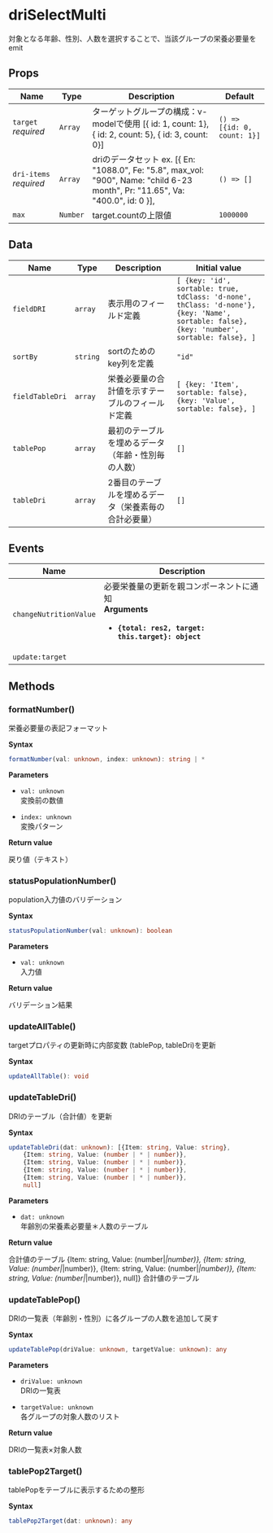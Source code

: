 # driSelectMulti

対象となる年齢、性別、人数を選択することで、当該グループの栄養必要量をemit

## Props

| Name                   | Type     | Description                                                                                                                                                                                                                | Default                     |
| ---------------------- | -------- | -------------------------------------------------------------------------------------------------------------------------------------------------------------------------------------------------------------------------- | --------------------------- |
| `target` *required*    | `Array`  | ターゲットグループの構成：v-modelで使用   [{ id: 1, count: 1}, { id: 2, count: 5}, { id: 3, count: 0}]                                                                                                                                     | `() => [{id: 0, count: 1}]` |
| `dri-items` *required* | `Array`  | driのデータセット   ex.          [{            En: "1088.0",            Fe: "5.8",            max_vol: "900",            Name: "child 6-23 month",            Pr: "11.65",            Va: "400.0",            id: 0           }], | `() => []`                  |
| `max`                  | `Number` | target.countの上限値                                                                                                                                                                                                           | `1000000`                   |

## Data

| Name            | Type     | Description                 | Initial value                                                                                                                              |
| --------------- | -------- | --------------------------- | ------------------------------------------------------------------------------------------------------------------------------------------ |
| `fieldDRI`      | `array`  | 表示用のフィールド定義                 | `[ {key: 'id', sortable: true, tdClass: 'd-none', thClass: 'd-none'}, {key: 'Name', sortable: false}, {key: 'number', sortable: false}, ]` |
| `sortBy`        | `string` | sortのためのkey列を定義             | `"id"`                                                                                                                                     |
| `fieldTableDri` | `array`  | 栄養必要量の合計値を示すテーブルのフィールド定義    | `[ {key: 'Item', sortable: false}, {key: 'Value', sortable: false}, ]`                                                                     |
| `tablePop`      | `array`  | 最初のテーブルを埋めるデータ（年齢・性別毎の人数）   | `[]`                                                                                                                                       |
| `tableDri`      | `array`  | 2番目のテーブルを埋めるデータ（栄養素毎の合計必要量） | `[]`                                                                                                                                       |

## Events

| Name                   | Description                                                                                                   |
| ---------------------- | ------------------------------------------------------------------------------------------------------------- |
| `changeNutritionValue` | 必要栄養量の更新を親コンポーネントに通知<br/>**Arguments**<br/><ul><li>**`{total: res2, target: this.target}: object`**</li></ul> |
| `update:target`        | &nbsp;                                                                                                        |

## Methods

### formatNumber()

栄養必要量の表記フォーマット

**Syntax**

```typescript
formatNumber(val: unknown, index: unknown): string | *
```

**Parameters**

- `val: unknown`<br/>
  変換前の数値

- `index: unknown`<br/>
  変換パターン

**Return value**

戻り値（テキスト）

### statusPopulationNumber()

population入力値のバリデーション

**Syntax**

```typescript
statusPopulationNumber(val: unknown): boolean
```

**Parameters**

- `val: unknown`<br/>
  入力値

**Return value**

バリデーション結果

### updateAllTable()

targetプロパティの更新時に内部変数 (tablePop, tableDri)を更新

**Syntax**

```typescript
updateAllTable(): void
```

### updateTableDri()

DRIのテーブル（合計値）を更新

**Syntax**

```typescript
updateTableDri(dat: unknown): [{Item: string, Value: string},
    {Item: string, Value: (number | * | number)},
    {Item: string, Value: (number | * | number)},
    {Item: string, Value: (number | * | number)},
    {Item: string, Value: (number | * | number)},
    null]
```

**Parameters**

- `dat: unknown`<br/>
  年齢別の栄養素必要量＊人数のテーブル

**Return value**

合計値のテーブル
{Item: string, Value: (number|*|number)},
{Item: string, Value: (number|*|number)},
{Item: string, Value: (number|*|number)},
{Item: string, Value: (number|*|number)},
null]}
合計値のテーブル

### updateTablePop()

DRIの一覧表（年齢別・性別）に各グループの人数を追加して戻す

**Syntax**

```typescript
updateTablePop(driValue: unknown, targetValue: unknown): any
```

**Parameters**

- `driValue: unknown`<br/>
  DRIの一覧表

- `targetValue: unknown`<br/>
  各グループの対象人数のリスト

**Return value**

DRIの一覧表×対象人数

### tablePop2Target()

tablePopをテーブルに表示するための整形

**Syntax**

```typescript
tablePop2Target(dat: unknown): any
```

